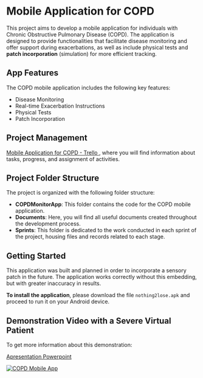 # Mobile Application for COPD

This project aims to develop a mobile application for individuals with Chronic Obstructive Pulmonary Disease (COPD). The application is designed to provide functionalities that facilitate disease monitoring and offer support during exacerbations, as well as include physical tests and **patch incorporation** (simulation) for more efficient tracking.

## App Features

The COPD mobile application includes the following key features:

- Disease Monitoring
- Real-time Exacerbation Instructions
-  Physical Tests
-  Patch Incorporation

## Project Management

[Mobile Application for COPD - Trello ](https://trello.com/b/ANUNz1XE/aplica%C3%A7%C3%A3o-m%C3%B3vel-an%C3%A1lise-l%C3%ADgica-de-biossinais-para-dpoc), where you will find information about tasks, progress, and assignment of activities.


## Project Folder Structure

The project is organized with the following folder structure:

- **COPDMonitorApp**: This folder contains the code for the COPD mobile application.
- **Documents**: Here, you will find all useful documents created throughout the development process.
- **Sprints**: This folder is dedicated to the work conducted in each sprint of the project, housing files and records related to each stage.

## Getting Started

This application was built and planned in order to incorporate a sensory patch in the future. The application works correctly without this embedding, but with greater inaccuracy in results.

**To install the application**, please download the file ```nothing2lose.apk``` and proceed to run it on your Android device.

## Demonstration Video with a Severe Virtual Patient

To get more information about this demonstration:

[Apresentation Powerpoint](Documents/ProjectApresentation.ppt)


[![COPD Mobile App](https://img.youtube.com/vi/nRW00EfrVr8/0.jpg)](https://youtu.be/nRW00EfrVr8)










